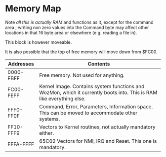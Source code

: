 

# Memory Map

Note *all this is actually RAM* and functions as it, except for the command area ; writing non zero values into the Command byte may affect other locations in that 16 byte area or elsewhere (e.g. reading a file in).

This block is however moveable.

It is also possible that the top of free memory will move down from $FC00.

| Addresses | Contents                                                     |
| --------- | ------------------------------------------------------------ |
| 0000-FBFF | Free memory. Not used for anything.                          |
| FC00-FEFF | Kernel Image. Contains system functions and WozMon,  which it currently boots into. This is RAM like everything else. |
| FFF0-FF0F | Command, Error, Parameters, Information space. This can be moved to accommodate other systems. |
| FF10-FFF9 | Vectors to Kernel routines, not actually mandatory either.   |
| FFFA-FFFF | 65C02 Vectors for NMI, IRQ and Reset. This one is mandatory. |

 